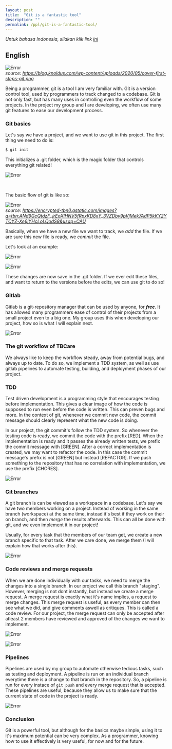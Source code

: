 ```yaml
---
layout: post
title:  "Git is a fantastic tool"
description: ""
permalink: /ppl/git-is-a-fantastic-tool/
---
```


_Untuk bahasa Indonesia, silakan klik link [ini](#bahasa-indonesia)_

## English
![Error](https://blog.knoldus.com/wp-content/uploads/2020/05/cover-first-steps-git.png)<br>
_source: https://blog.knoldus.com/wp-content/uploads/2020/05/cover-first-steps-git.png_

Being a programmer, git is a tool I am very familiar with. Git is a version control tool, used by programmers to track changed to a codebase. Git is not only fast, but has many uses in controlling even the workflow of some projects. In the project my group and I are developing, we often use many git features to ease our development process.

### Git basics
Let's say we have a project, and we want to use git in this project. The first thing we need to do is:

```bash
$ git init
```

This initializes a .git folder, which is the magic folder that controls everything git related!

![Error](/assets/images/PPL/Git/1.png)

<br>

The basic flow of git is like so:

![Error](https://encrypted-tbn0.gstatic.com/images?q=tbn:ANd9GcQtdzF_jrEoXlHNV5fRpxKD8xY_3VZDbv9pVjMek7AdP5kKY2YTCYZ-Xe6jYHcLoLQodS8&usqp=CAU)<br>
_source: https://encrypted-tbn0.gstatic.com/images?q=tbn:ANd9GcQtdzF_jrEoXlHNV5fRpxKD8xY_3VZDbv9pVjMek7AdP5kKY2YTCYZ-Xe6jYHcLoLQodS8&usqp=CAU_

Basically, when we have a new file we want to track, we _add_ the file. If we are sure this new file is ready, we _commit_ the file.

Let's look at an example:

![Error](/assets/images/PPL/Git/2.png)

![Error](/assets/images/PPL/Git/3.png)

These changes are now save in the .git folder. If we ever edit these files, and want to return to the versions before the edits, we can use git to do so!

### Gitlab
Gitlab is a git-repository manager that can be used by anyone, for **_free_**. It has allowed many programmers ease of control of their projects from a small project even to a big one. My group uses this when developing our project, how so is what I will explain next.

![Error](https://softwareasli.com/wp-content/uploads/2020/04/gitlab.jpeg)


### The git workflow of TBCare
We always like to keep the workflow steady, away from potential bugs, and always up to date. To do so, we implement a TDD system, as well as use gitlab pipelines to automate testing, building, and deployment phases of our project. 

### TDD
Test driven development is a programming style that encourages testing before implementation. This gives a clear image of how the code is supposed to run even before the code is written. This can preven bugs and more. In the context of git, whenever we commit new code, the commit message should clearly represent what the new code is doing.

In our project, the git commit's follow the TDD system. So whenever the testing code is ready, we commit the code with the prefix \[RED\]. When the implementation is ready and it passes the already written tests, we prefix the commit message with \[GREEN\]. After a correct implementation is created, we may want to refactor the code. In this case the commit message's prefix is not \[GREEN\] but instead \[REFACTOR\]. If we push something to the repository that has no correlation with implementation, we use the prefix \[CHORES\].

![Error](/assets/images/PPL/Git/4.png)

### Git branches
A git branch is can be viewed as a workspace in a codebase. Let's say we have two members working on a project. Instead of working in the same branch (workspace) at the same time, instead it's best if they work on their on branch, and then _merge_ the results afterwards. This can all be done with git, and we even implement it in our project!

Usually, for every task that the members of our team get, we create a new branch specific to that task. After we care done, we merge them (I will explain how that works after this).

![Error](/assets/images/PPL/Git/5.png)

### Code reviews and merge requests
When we are done individually with our tasks, we need to merge the changes into a single branch. In our project we call this branch "staging". However, merging is not dont instantly, but instead we create a merge request. A merge request is exactly what it's name implies, a request to merge changes. This merge request is useful, as every member can then see what we did, and give comments aswell as critiques. This is called a code review. For our project, the merge request can only be accepted after atleast 2 members have reviewed and approved of the changes we want to implement.

![Error](/assets/images/PPL/Git/6.png)

![Error](/assets/images/PPL/Git/7.png)

### Pipelines
Pipelines are used by my group to automate otherwise tedious tasks, such as testing and deployment. A pipeline is run on an individual branch everytime there is a change to that branch in the repository. So, a pipeline is run for every instace of `git push` and every merge request that is accepted. These pipelines are useful, because they allow us to make sure that the current state of code in the project is ready.

![Error](/assets/images/PPL/Git/8.png)

### Conclusion
Git is a powerful tool, but although for the basics maybe simple, using it to it's maximum potential can be very complex. As a programmer, knowing how to use it effectively is very useful, for now and for the future.